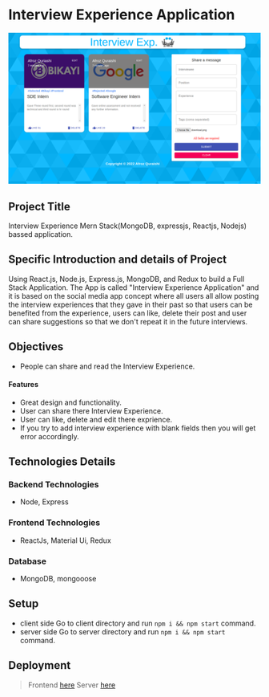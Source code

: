 # Interview Experience Application

![photo](./screenshot.png)

## Project Title

Interview Experience Mern Stack(MongoDB, expressjs, Reactjs, Nodejs) bassed application.

## Specific Introduction and details of Project

Using React.js, Node.js, Express.js, MongoDB, and Redux to build a Full Stack Application. The App is called "Interview Experience Application" and it is based on the social media app concept where all users all allow posting the interview experiences that they gave in their past so that users can be benefited from the experience, users can like, delete their post and user can share suggestions so that we don't repeat it in the future interviews.

## Objectives

- People can share and read the Interview Experience.

#### Features

- Great design and functionality.
- User can share there Interview Experience.
- User can like, delete and edit there exprience.
- If you try to add interview experience with blank fields then you will get error accordingly.

## Technologies Details

### Backend Technologies

- Node, Express

### Frontend Technologies

- ReactJs, Material Ui, Redux

### Database

- MongoDB, mongooose

## Setup

- client side
  Go to client directory and run `npm i && npm start` command.
- server side
  Go to server directory and run `npm i && npm start` command.

## Deployment

> Frontend [here](https://interviewee-experience.vercel.app/)
> Server [here](https://interviewee-exp.herokuapp.com/posts)

